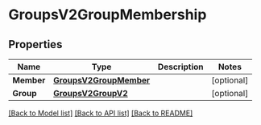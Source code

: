 # GroupsV2GroupMembership

## Properties
Name | Type | Description | Notes
------------ | ------------- | ------------- | -------------
**Member** | [**GroupsV2GroupMember**](GroupsV2.GroupMember.md) |  | [optional] 
**Group** | [**GroupsV2GroupV2**](GroupsV2.GroupV2.md) |  | [optional] 

[[Back to Model list]](../README.md#documentation-for-models) [[Back to API list]](../README.md#documentation-for-api-endpoints) [[Back to README]](../README.md)


